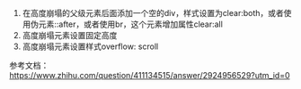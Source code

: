 1. 在高度崩塌的父级元素后面添加一个空的div，样式设置为clear:both，或者使用伪元素::after，或者使用br，这个元素增加属性clear:all
2. 高度崩塌元素设置固定高度
3. 高度崩塌元素设置样式overflow: scroll

参考文档：https://www.zhihu.com/question/411134515/answer/2924956529?utm_id=0